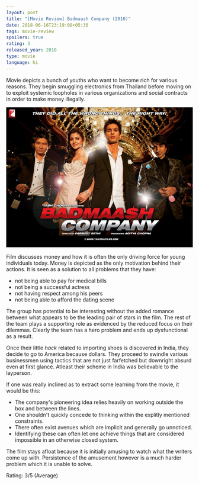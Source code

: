 ```yaml
---
layout: post
title: "[Movie Review] Badmaash Company (2010)"
date: 2018-06-16T23:19:08+05:30
tags: movie-review
spoilers: true
rating: 3
released_year: 2010
type: movie
language: hi
---
```


Movie depicts a bunch of youths who want to become rich for various reasons.
They begin smuggling electronics from Thailand before moving on to exploit systemic loopholes in various organizations and social contracts in order to make money illegally.

![Badmaash Company (2010)](/img/movie-poster-badmaash-company-2010.jpg 'Badmaash Company (2010)')

Film discusses money and how it is often the only driving force for young individuals today.
Money is depicted as the only motivation behind their actions.
It is seen as a solution to all problems that they have:

* not being able to pay for medical bills
* not being a successful actress
* not having respect among his peers
* not being able to afford the dating scene

The group has potential to be interesting without the added romance between what appears to be the leading pair of stars in the film.
The rest of the team plays a supporting role as evidenced by the reduced focus on their dilemmas.
Clearly the team has a hero problem and ends up dysfunctional as a result.

Once their little _hack_ related to importing shoes is discovered in India, they decide to go to America because dollars.
They proceed to swindle various businessmen using tactics that are not just farfetched but downright absurd even at first glance.
Atleast their scheme in India was believable to the layperson.

If one was really inclined as to extract some learning from the movie, it would be this:
 * The company's pioneering idea relies heavily on working outside the box and between the lines.
 * One shouldn't quickly concede to thinking within the explitly mentioned constraints.
 * There often exist avenues which are implicit and generally go unnoticed.
 * Identifying these can often let one achieve things that are considered impossible in an otherwise closed system.

The film stays afloat because it is initially amusing to watch what the writers come up with.
Persistence of the amusement however is a much harder problem which it is unable to solve.

Rating: 3/5 (Average)
